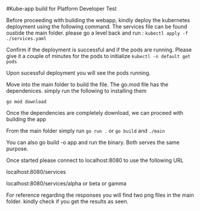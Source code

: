 #Kube-app build for Platform Developer Test

Before proceeding with building the webapp, kindly deploy the kubernetes deployment using the following command.  The services file can be found oustide the main folder. please go a level back and run :
`kubectl apply -f ./services.yaml`

Confirm if the deployment is successful and if the pods are running. Please give it a couple of minutes for the pods to initialize
`kubectl -n default get pods`

Upon sucessful deployment you will see the pods running.

Move into the main folder to build the file. The go.mod file has the dependenices. simply run the following to installing them

`go mod download`

Once the dependencies are completely download, we can proceed with building the app

From the main folder simply run `go run .` or `go build` and `./main`

You can also go build -o app and run the binary. Both serves the same purpose. 

Once started please connect to localhost:8080 to use the following URL

localhost:8080/services

localhost:8080/services/alpha or beta or gamma

For reference regarding the responses you will find two png files in the main folder. kindly check if you get the results as seen. 



